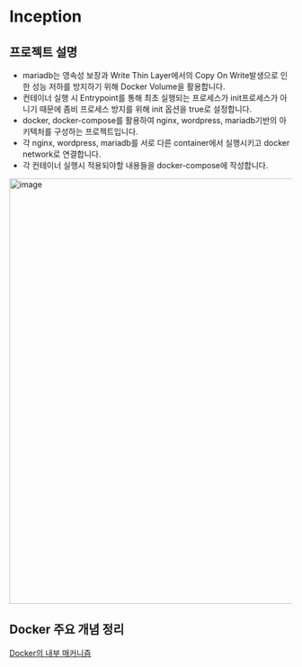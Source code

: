 # Inception


## 프로젝트 설명
- mariadb는 영속성 보장과 Write Thin Layer에서의 Copy On Write발생으로 인한 성능 저하를 방지하기 위해 Docker Volume을 활용합니다.
- 컨테이너 실행 시 Entrypoint를 통해 최초 실행되는 프로세스가 init프로세스가 아니기 때문에 좀비 프로세스 방지를 위해 init 옵션을 true로 설정합니다.
- docker, docker-compose를 활용하여 nginx, wordpress, mariadb기반의 아키텍처를 구성하는 프로젝트입니다.
- 각 nginx, wordpress, mariadb를 서로 다른 container에서 실행시키고 docker network로 연결합니다.
- 각 컨테이너 실행시 적용되야할 내용들을 docker-compose에 작성합니다.
<img width="756" alt="image" src="https://user-images.githubusercontent.com/47822403/209944376-3ca39e1d-0b57-44ad-82a0-3a2b31ab452a.png">

## Docker 주요 개념 정리
[Docker의 내부 매커니즘](https://velog.io/@xogml951/Docker%EC%9D%98-%EB%82%B4%EB%B6%80-%EB%A7%A4%EC%BB%A4%EB%8B%88%EC%A6%98)
